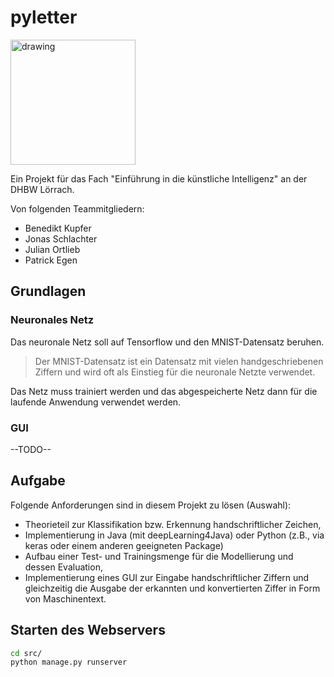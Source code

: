 # pyletter
<img src="https://upload.wikimedia.org/wikipedia/de/thumb/1/1d/DHBW-Logo.svg/2880px-DHBW-Logo.svg.png" alt="drawing" width="200"/>

Ein Projekt für das Fach "Einführung in die künstliche Intelligenz" an der DHBW Lörrach.

Von folgenden Teammitgliedern:
- Benedikt Kupfer
- Jonas Schlachter
- Julian Ortlieb
- Patrick Egen

## Grundlagen
### Neuronales Netz
Das neuronale Netz soll auf Tensorflow und den MNIST-Datensatz beruhen.

> Der MNIST-Datensatz ist ein Datensatz mit vielen handgeschriebenen Ziffern und wird oft als Einstieg für die neuronale Netzte verwendet.

Das Netz muss trainiert werden und das abgespeicherte Netz dann für die laufende Anwendung verwendet werden.

### GUI
--TODO--

## Aufgabe
Folgende Anforderungen sind in diesem Projekt zu lösen (Auswahl):
- Theorieteil zur Klassifikation bzw. Erkennung handschriftlicher Zeichen,
- Implementierung in Java (mit deepLearning4Java) oder Python (z.B., via keras oder einem anderen geeigneten Package)
- Aufbau einer Test- und Trainingsmenge für die Modellierung und dessen Evaluation,
- Implementierung eines GUI zur Eingabe handschriftlicher Ziffern und gleichzeitig die Ausgabe der erkannten und konvertierten Ziffer in Form von Maschinentext.

## Starten des Webservers
``` bash
cd src/
python manage.py runserver
```